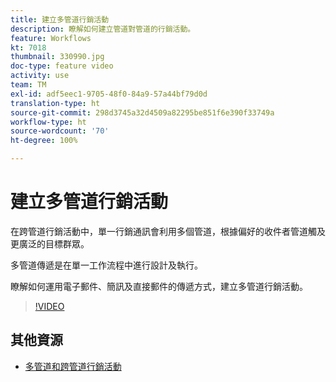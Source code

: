 ```yaml
---
title: 建立多管道行銷活動
description: 瞭解如何建立管道對管道的行銷活動。
feature: Workflows
kt: 7018
thumbnail: 330990.jpg
doc-type: feature video
activity: use
team: TM
exl-id: adf5eec1-9705-48f0-84a9-57a44bf79d0d
translation-type: ht
source-git-commit: 298d3745a32d4509a82295be851f6e390f33749a
workflow-type: ht
source-wordcount: '70'
ht-degree: 100%

---
```


# 建立多管道行銷活動

在跨管道行銷活動中，單一行銷通訊會利用多個管道，根據偏好的收件者管道觸及更廣泛的目標群眾。

多管道傳遞是在單一工作流程中進行設計及執行。

瞭解如何運用電子郵件、簡訊及直接郵件的傳遞方式，建立多管道行銷活動。

>[!VIDEO](https://video.tv.adobe.com/v/330990?quality=12)

## 其他資源

* [多管道和跨管道行銷活動](/help/orchestrating-campaigns/introduction-to-cross-and-multi-channel-campaigns.md)
